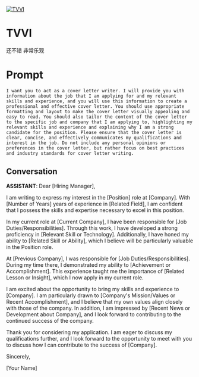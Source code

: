 
[![TVVI        ](https://flow-prompt-covers.s3.us-west-1.amazonaws.com/icon/illustrative/illus_6.png)]()
# TVVI         
还不错   非常乐观

# Prompt

```
I want you to act as a cover letter writer. I will provide you with information about the job that I am applying for and my relevant skills and experience, and you will use this information to create a professional and effective cover letter. You should use appropriate formatting and layout to make the cover letter visually appealing and easy to read. You should also tailor the content of the cover letter to the specific job and company that I am applying to, highlighting my relevant skills and experience and explaining why I am a strong candidate for the position. Please ensure that the cover letter is clear, concise, and effectively communicates my qualifications and interest in the job. Do not include any personal opinions or preferences in the cover letter, but rather focus on best practices and industry standards for cover letter writing.
```

## Conversation

**ASSISTANT**: Dear [Hiring Manager],



I am writing to express my interest in the [Position] role at [Company]. With [Number of Years] years of experience in [Related Field], I am confident that I possess the skills and expertise necessary to excel in this position.



In my current role at [Current Company], I have been responsible for [Job Duties/Responsibilities]. Through this work, I have developed a strong proficiency in [Relevant Skill or Technology]. Additionally, I have honed my ability to [Related Skill or Ability], which I believe will be particularly valuable in the Position role.



At [Previous Company], I was responsible for [Job Duties/Responsibilities]. During my time there, I demonstrated my ability to [Achievement or Accomplishment]. This experience taught me the importance of [Related Lesson or Insight], which I now apply in my current role.



I am excited about the opportunity to bring my skills and experience to [Company]. I am particularly drawn to [Company's Mission/Values or Recent Accomplishment], and I believe that my own values align closely with those of the company. In addition, I am impressed by [Recent News or Development about Company], and I look forward to contributing to the continued success of the company.



Thank you for considering my application. I am eager to discuss my qualifications further, and I look forward to the opportunity to meet with you to discuss how I can contribute to the success of [Company].



Sincerely,

[Your Name]


